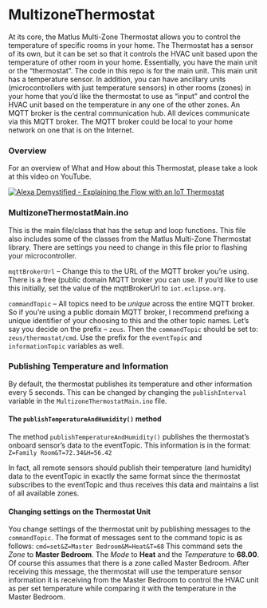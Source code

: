 # MultizoneThermostat
At its core, the Matlus Multi-Zone Thermostat allows you to control the temperature of specific rooms in your home. The Thermostat has a sensor of its own, but it can be set so that it controls the HVAC unit based upon the temperature of other room in your home. Essentially, you have the main unit or the “thermostat”. The code in this repo is for the main unit. This main unit has a temperature sensor. In addition, you can have ancillary units (microcontrollers with just temperature sensors) in other rooms (zones) in your home that you’d like the thermostat to use as “input” and control the HVAC unit based on the temperature in any one of the other zones. An MQTT broker is the central communication hub. All devices communicate via this MQTT broker. The MQTT broker could be local to your home network on one that is on the Internet.

### Overview
For an overview of What and How about this Thermostat, please take a look at this video on YouTube.

[![Alexa Demystified - Explaining the Flow with an IoT Thermostat](http://img.youtube.com/vi/ITUisKjxcCc/0.jpg)](https://youtu.be/ITUisKjxcCc)

### MultizoneThermostatMain.ino
This is the main file/class that has the setup and loop functions. This file also includes some of the classes from the Matlus Multi-Zone Thermostat library. There are settings you need to change in this file prior to flashing your microcontroller.

`mqttBrokerUrl` – Change this to the URL of the MQTT broker you’re using. There is a free (public domain MQTT broker you can use. If you’d like to use this initially, set the value of the mqttBrokerUrl to `iot.eclipse.org`.

`commandTopic` – All topics need to be *unique* across the entire MQTT broker. So if you’re using a public domain MQTT broker, I recommend prefixing a unique identifier of your choosing to this and the other topic names. Let’s say you decide on the prefix – `zeus`. Then the `commandTopic` should be set to: `zeus/thermostat/cmd`. Use the prefix for the `eventTopic` and `informationTopic` variables as well.

### Publishing Temperature and Information
By default, the thermostat publishes its temperature and other information every 5 seconds. This can be changed by changing the `publishInterval` variable in the `MultizoneThermostatMain.ino` file.

#### The `publishTemperatureAndHumidity()` method
The method `publishTemperatureAndHumidity()` publishes the thermostat’s onboard sensor’s data to the eventTopic. This information is in the format: `Z=Family Room&T=72.34&H=56.42`

In fact, all remote sensors should publish their temperature (and humidity) data to the eventTopic in exactly the same format since the thermostat subscribes to the eventTopic and thus receives this data and maintains a list of all available zones.

#### Changing settings on the Thermostat Unit
You change settings of the thermostat unit by publishing messages to the `commandTopic`. The format of messages sent to the command topic is as follows:
`cmd=set&Z=Master Bedroom&M=Heat&T=68`
This command sets the *Zone* to **Master Bedroom**. The *Mode* to **Heat** and the *Temperature* to **68.00**. Of course this assumes that there is a zone called Master Bedroom. After receiving this message, the thermostat will use the temperature sensor information it is receiving from the Master Bedroom to control the HVAC unit as per set temperature while comparing it with the temperature in the Master Bedroom.
